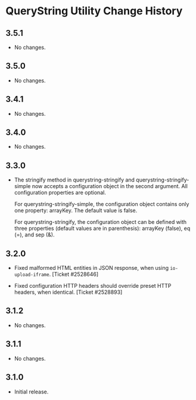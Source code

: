 QueryString Utility Change History
==================================

3.5.1
-----

  * No changes.

3.5.0
-----

  * No changes.

3.4.1
-----

  * No changes.

3.4.0
-----

  * No changes.

3.3.0
-----

  * The stringify method in querystring-stringify and
    querystring-stringify-simple now accepts a configuration object in the
    second argument. All configuration properties are optional.
    
    For querystring-stringify-simple, the configuration object contains only
    one property: arrayKey.  The default value is false.
    
    For querystring-stringify, the configuration object can be defined with
    three properties (default values are in parenthesis): arrayKey (false),
    eq (=), and sep (&).
    
3.2.0
-----

  * Fixed malformed HTML entities in JSON response, when using
    `io-upload-iframe`. [Ticket #2528646]

  * Fixed configuration HTTP headers should override preset HTTP headers, when
    identical. [Ticket #2528893]

3.1.2
-----

  * No changes.

3.1.1
-----

  * No changes.

3.1.0
-----

  * Initial release.
